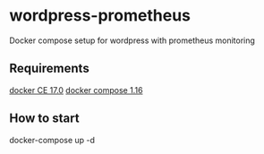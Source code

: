 # wordpress-prometheus
Docker compose setup for wordpress with prometheus monitoring

## Requirements
[docker CE 17.0](https://docs.docker.com/engine/installation/linux/docker-ce/ubuntu/#recommended-extra-packages-for-trusty-1404)
[docker compose 1.16](https://docs.docker.com/compose/install/#install-compose)

## How to start 
docker-compose up -d
